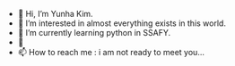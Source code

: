 - 👋 Hi, I’m Yunha Kim.
- 👀 I’m interested in almost everything exists in this world.
- 🌱 I’m currently learning python in SSAFY.
- 💞️ 
- 📫 How to reach me : i am not ready to meet you...

<!---
momoju01/momoju01 is a ✨ special ✨ repository because its `README.md` (this file) appears on your GitHub profile.
You can click the Preview link to take a look at your changes.
--->
